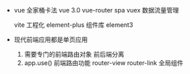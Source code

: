 - vue 全家桶卡法
    vue 3.0
    vue-router spa
    vuex 数据流量管理

    vite 工程化
    element-plus 组件库
    element3    

- 现代前端应用都是单页应用
    1. 需要专门的前端路由对象
        前后端分离
    2. app.use() 
        前端路由功能
        router-view router-link 全局组件
